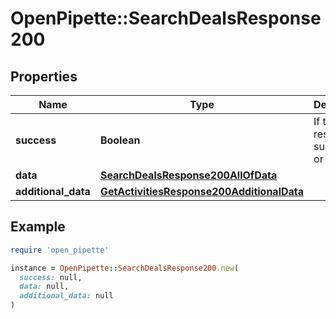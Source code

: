 # OpenPipette::SearchDealsResponse200

## Properties

| Name | Type | Description | Notes |
| ---- | ---- | ----------- | ----- |
| **success** | **Boolean** | If the response is successful or not | [optional] |
| **data** | [**SearchDealsResponse200AllOfData**](SearchDealsResponse200AllOfData.md) |  | [optional] |
| **additional_data** | [**GetActivitiesResponse200AdditionalData**](GetActivitiesResponse200AdditionalData.md) |  | [optional] |

## Example

```ruby
require 'open_pipette'

instance = OpenPipette::SearchDealsResponse200.new(
  success: null,
  data: null,
  additional_data: null
)
```

